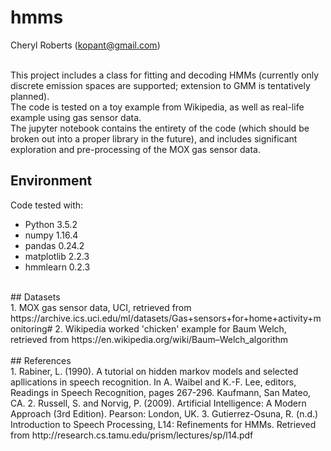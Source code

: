 # hmms
Cheryl Roberts (kopant@gmail.com) <br> <br>

This project includes a class for fitting and decoding HMMs (currently only
discrete emission spaces are supported; extension to GMM is tentatively planned). <br>
The code is tested on a toy example from Wikipedia, as well as real-life example
using gas sensor data. <br>
The jupyter notebook contains the entirety of the code (which should be broken 
out into a proper library in the future), and includes significant exploration
and pre-processing of the MOX gas sensor data. 

## Environment <br>
Code tested with: <br>
+ Python 3.5.2 <br>
+ numpy 1.16.4 <br>
+ pandas 0.24.2 <br>
+ matplotlib 2.2.3 <br>
+ hmmlearn 0.2.3  
<br>
## Datasets <br>
1. MOX gas sensor data, UCI, retrieved from https://archive.ics.uci.edu/ml/datasets/Gas+sensors+for+home+activity+monitoring#
2. Wikipedia worked 'chicken' example for Baum Welch, retrieved from https://en.wikipedia.org/wiki/Baum–Welch_algorithm
<br> <br>
## References <br>
1. Rabiner, L. (1990).
A tutorial on hidden markov models and selected apllications in speech recognition. 
In A. Waibel and K.-F. Lee, editors, Readings in Speech Recognition, pages 267-296. Kaufmann, San Mateo, CA.
2. Russell, S. and Norvig, P. (2009). Artificial Intelligence: A Modern Approach (3rd Edition). Pearson: London, UK. 
3. Gutierrez-Osuna, R. (n.d.) Introduction to Speech Processing, L14: Refinements for HMMs. Retrieved from http://research.cs.tamu.edu/prism/lectures/sp/l14.pdf
